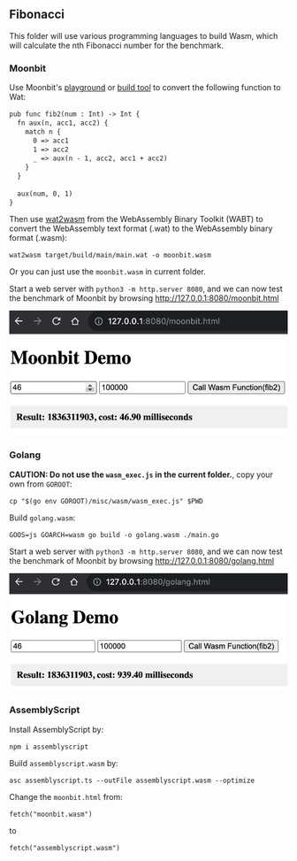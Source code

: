 ## Fibonacci

This folder will use various programming languages to build Wasm, which will calculate the nth Fibonacci number for the benchmark.

### Moonbit

Use Moonbit's [playground](https://try.moonbitlang.com/) or [build tool](https://www.moonbitlang.com/download/) to convert the following function to Wat:

```
pub func fib2(num : Int) -> Int {
  fn aux(n, acc1, acc2) {
    match n {
      0 => acc1
      1 => acc2
      _ => aux(n - 1, acc2, acc1 + acc2)
    }
  }

  aux(num, 0, 1)
}
```

Then use [wat2wasm](https://github.com/WebAssembly/wabt) from the WebAssembly Binary Toolkit (WABT) to convert the WebAssembly text format (.wat) to the WebAssembly binary format (.wasm):

```
wat2wasm target/build/main/main.wat -o moonbit.wasm
```

Or you can just use the `moonbit.wasm` in current folder.

Start a web server with `python3 -m http.server 8080`, and we can now test the benchmark of Moonbit by browsing http://127.0.0.1:8080/moonbit.html

<img width="600" src="imgs/moonbit_bench.png">

### Golang

**CAUTION: Do not use the `wasm_exec.js` in the current folder.**, copy your own from `GOROOT`:

```
cp "$(go env GOROOT)/misc/wasm/wasm_exec.js" $PWD
```

Build `golang.wasm`:

```
GOOS=js GOARCH=wasm go build -o golang.wasm ./main.go
```


Start a web server with `python3 -m http.server 8080`, and we can now test the benchmark of Moonbit by browsing http://127.0.0.1:8080/golang.html

<img width="600" src="imgs/golang_bench.jpg">

### AssemblyScript

Install AssemblyScript by:

```
npm i assemblyscript
```

Build `assemblyscript.wasm` by:

```
asc assemblyscript.ts --outFile assemblyscript.wasm --optimize
```

Change the `moonbit.html` from:

```
fetch("moonbit.wasm")
```

to

```
fetch("assemblyscript.wasm")
```
